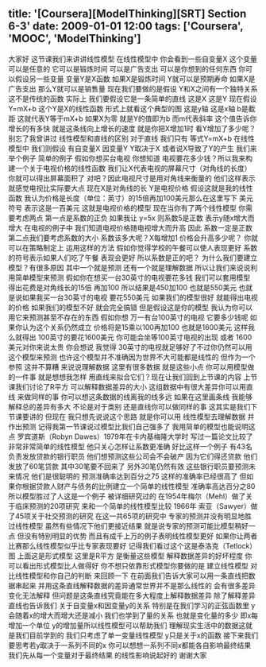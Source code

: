title: '[Coursera][ModelThinking][SRT] Section 6-3'
date: 2009-01-01 12:00
tags: ['Coursera', 'MOOC', 'ModelThinking']
---

大家好 这节课我们来讲讲线性模型 在线性模型中
你会看到一些自变量X
这个变量可以是任意的 它可以是锻炼时间
可以是广告支出 可以是你想到的任何东西
你可以假设另一些变量 变量Y是X函数
如果X是锻炼时间 Y就可以是预期寿命
如果X是广告支出 那么Y就可以是销售量 现在我们要做的是假设
Y和X之间有一个独特关系 这不是传统的函数 实际上
我们要假设它是一条简单的直线 这是X 这是Y 现在假设
Y=mX+b 这个Y是X的线性函数
形式上就看这个典型的图 这是y轴 这是x轴
b是截距 这就代表Y等于mX+b 如果X为零
就是Y的值即为b 而m代表斜率 这个值告诉你
增长的有多快 就是这条线向上增长的速度 就是你把X增加1时
看Y增加了多少呢？ 别忘了我曾讲过
线性模型和直线的区别 对于直线 我们只有
等式Y=mX+b 在线性模型中 我们则假设
有自变量X 因变量Y Y取决于X
或者说X导致了Y的产生 我们来举个例子
简单的例子 假如你想买台电视 你想知道
电视要花多少钱？所以我来构建一个关于电视价格的线性函数
我们让X代表电视的屏幕尺寸（对角线的长度） 
你就可以得出屏幕面积了 对吧？因此电视尺寸是用对角线来衡量的
他们这样表示就感觉电视比实际要大点 现在X是对角线的长
Y是电视价格 假设这就是我的线性函数
我认为价格是长度（单位：英寸）的15倍再加100美元那么在这里写下
美元符号 表示这是一百美元
这就是电视价格的模型 现在当你有了两个线性模型
你需要考虑两点 第一点是系数的正负 如果我让
y=5x 则系数5是正数 表示y随x增大而增大
在电视的例子中 我们知道电视价格随电视增大而升高
因此 系数一定是正数 第二点我们要考虑系数的大小
系数该多大呢？X每增加1 价格会升高多少呢？
你就可以在策略制定上 运用这样的方法
假如你觉得学校的午餐可以使人表现更好
系数的符号表示如果人们吃了午餐
表现会更好 所以系数是正的吧？
为什么我们要建立模型？有很多原因 其中一个就是预测 
还有一个就是理解数据 所以让我们来说说利用简单模型来预测
假如你在想买一台30英寸的电视要花多钱
我们可以套用模型 得出花费是对角线长的15倍
再加100 所以结果是450加100 也就是550美元
也就是说如果我买一台30英寸的电视 要花550美元
如果我们的模型很好 就能得出电视的价格
如果我们的模型不好 就会完全搞错 但是假设这是你的模型
我认为你可以用它来预测甚至不存在的东西
假如你想 万一有台100英寸的电视 它要多少钱呢
如果你认为这个关系仍然成立
价格将是15乘以100再加100 也就是1600美元
这样我么就得出 100英寸的要花1600美元
你可能会坐等100英寸电视的出现 或者
1600美元对你来说太贵 你会想说 我觉得
30英寸的电视就足够好了不过你仍然可以用这个模型来预测
也许这个模型并不准确因为世界不大可能都是线性的
但作为一个参照 这并不算糟
来说说理解数据 这里有很多数据 就是这些小点
你可以用模型做的一件事 就是想想我怎样
用直线来拟合它们？现在让我们回到上节课的内容
上节课我们讨论了R平方 可以解释数据差异的大小
这组数据中有很大差异你可以用直线
来做同样的事 你可以想这条数据的线离我的线多远
如果在这里画条线 我能够解释总的差异有多大
不论是对于类别 还是直线你可以做同样的事
这其实是我们下节课要讲的
但现在 我只想先说说这个思路 就是你可以用
线性模型去理解数据 并作出预测
记得我第一节课说过模型比我们自己强多了
我用简单的模型也能说明这点 罗宾道斯（Robyn Dawes）1979年在卡内基梅隆大学时
写过一篇论文比较了非常非常简单的线性模型
他只关心怎样让系数更准确
好比这样一个例子 有43名负责发放贷款的银行职员
他们想预测这些公司会不会破产 因为它们得还贷款
他们发放了60笔贷款 其中30笔要不回来了
另外30笔仍然有效
这些银行职员要预测未来情况 他们是很聪明的
预测准确率达到百分之75 这样的准确率已经很高了
但如果你根据贷款人财产与债务的比例建立一个简单的线性模型
准确率高达百分之80
所以模型胜过了人这是一个例子 被详细研究过的
在1954年梅尔（Mehl）做了关于临床预测的20项研究
来和一个简单的线性模型比较
1966年 索亚（Sawyer）做了45项关于社交预测的研究
在这一共65项的研究中 专家的预测并没有明显地胜过线性模型
虽然有些情况下他们更接近结果
就是说专家的预测可能比模型稍好一点
但没有特别明显的优势 而且有成千上万的例子表明线性模型更好
如果你让两者比赛那么线性模型似乎比专家表现要好
记得我们看过这个这是泰洛克（Tetlock）图
上面这是形式模型 这里是R平方
是衡量这些模型 解释数据差异的好坏程度
你可以看出形式模型比人做得好
你不想只依靠形式模型你要做的是 建立线性模型
对比线性模型和你自己的判断 来回顾一下
在前面我们告诉大家可以用一条直线把数据串起来
并用这条直线解释数据的差异通常世界并不是那么线性的
会有很多差异变化无法解释
但问题是这条直线究竟能在多大程度上解释数据差异
除了解释差异 直线也告诉我们
关于自变量x和因变量y的关系
特别是在我们学习的正弦函数里 y会随着x的增大而增大还是减小
我们也学到了量的关系 也就是变化量的多少
即x每增加一个单位 y的增加量所以线性模型可以帮助我们
理解现实生活中的数据这就是我们目前学到的
我们只考虑了单一变量线性模型
y只是关于x的函数 接下来我们要思考若y取决于一系列不同的x
你可以想想一系列不同x都能各自影响最终结果
我们先从每一个变量对于最终结果
的线性影响说起好的 谢谢大家

